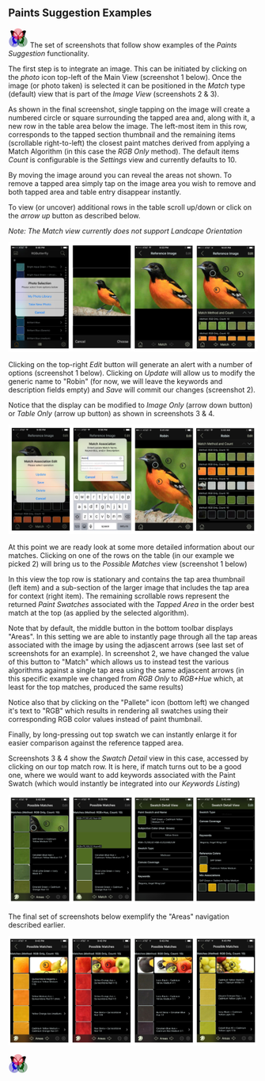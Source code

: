 ## Paints Suggestion Examples

[![RGButterfly Logo](images/RGButterfly_Logo.png)](https://spineo.github.io/RGButterflyTechDocs/) The set of screenshots that follow show examples of the _Paints Suggestion_ functionality.

The first step is to integrate an image. This can be initiated by clicking on the _photo_ icon top-left of the Main View (screenshot 1 below). Once the image (or photo taken) is selected it can be positioned in the _Match_ type (default) view that is part of the _Image View_ (screenshots 2 & 3).

As shown in the final screenshot, single tapping on the image will create a numbered circle or square surrounding the tapped area and, along with it, a new row in the table area below the image. The left-most item in this row, corresponds to the tapped section thumbnail and the remaining items (scrollable right-to-left) the closest paint matches derived from applying a Match Algorithm (in this case the _RGB Only_ method). The default items _Count_ is configurable is the _Settings_ view and currently defaults to 10.

By moving the image around you can reveal the areas not shown. To remove a tapped area simply tap on the image area you wish to remove and both tapped area and table entry disappear instantly.

To view (or uncover) additional rows in the table scroll up/down or click on the _arrow up_ button as described below.

_Note: The Match view currently does not support Landcape Orientation_

![Match Capture and Tap](images/MatchCapture_and_Tap.jpg)

Clicking on the top-right _Edit_ button will generate an alert with a number of options (screenshot 1 below). Clicking on _Update_ will allow us to modify the generic name to "Robin" (for now, we will leave the keywords and description fields empty) and _Save_ will commit our changes (screenshot 2).

Notice that the display can be modified to _Image Only_ (arrow down button) or _Table Only_ (arrow up button) as shown in screenshots 3 & 4.


![Match Update and Resize](images/MatchUpdate_and_Resize.jpg)

At this point we are ready look at some more detailed information about our matches. Clicking on one of the rows on the table (in our example we picked 2) will bring us to the _Possible Matches_ view (screenshot 1 below)

In this view the top row is stationary and contains the tap area thumbnail (left item) and a sub-section of the larger image that includes the tap area for context (right item). The remaining scrollable rows represent the returned _Paint Swatches_ associated with the _Tapped Area_ in the order best match at the top (as applied by the selected algorithm).

Note that by default, the middle button in the bottom toolbar displays "Areas". In this setting we are able to instantly page through all the tap areas associated with the image by using the adjascent arrows (see last set of screenshots for an example). In screenshot 2, we have changed the value of this button to "Match" which allows us to instead test the various algorithms against a single tap area using the same adjascent arrows (in this specific example we changed from _RGB Only_ to _RGB+Hue_ which, at least for the top matches, produced the same results)

Notice also that by clicking on the "Pallete" icon (bottom left) we changed it's text to "RGB" which results in rendering all swatches using their corresponding RGB color values instead of paint thumbnail.

Finally, by long-pressing out top swatch we can instantly enlarge it for easier comparison against the reference tapped area.

Screenshots 3 & 4 show the _Swatch Detail_ view in this case, accessed by clicking on our top match row. It is here, if match turns out to be a good one, where we would want to add keywords associated with the Paint Swatch (which would instantly be integrated into our _Keywords Listing_)

![Match Detail](images/MatchDetail.jpg)

The final set of screenshots below exemplify the "Areas" navigation described earlier. 

![Match Areas Navigation](images/MatchAreasNav.jpg)

[![RGButterfly Logo](images/RGButterfly_Logo.png)](https://spineo.github.io/RGButterflyTechDocs/)
